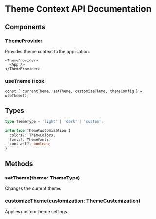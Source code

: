 # Theme Context API Documentation

## Components

### ThemeProvider
Provides theme context to the application.

```tsx
<ThemeProvider>
  <App />
</ThemeProvider>
```

### useTheme Hook
```tsx
const { currentTheme, setTheme, customizeTheme, themeConfig } = useTheme();
```

## Types

```typescript
type ThemeType = 'light' | 'dark' | 'custom';

interface ThemeCustomization {
  colors?: ThemeColors;
  fonts?: ThemeFonts;
  contrast?: boolean;
}
```

## Methods

### setTheme(theme: ThemeType)
Changes the current theme.

### customizeTheme(customization: ThemeCustomization)
Applies custom theme settings.